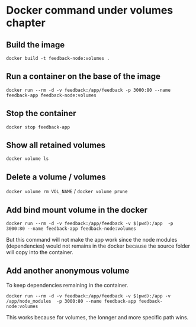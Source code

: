 # Docker command under volumes chapter

## Build the image

`docker build -t feedback-node:volumes .`

## Run a container on the base of the image

`docker run --rm -d -v feedback:/app/feedback -p 3000:80 --name feedback-app feedback-node:volumes`

## Stop the container

`docker stop feedback-app`

## Show all retained volumes

`docker volume ls`

## Delete a volume / volumes

`docker volume rm VOL_NAME` / `docker volume prune`

## Add bind mount volume in the docker

`docker run --rm -d -v feedback:/app/feedback -v $(pwd):/app  -p 3000:80 --name feedback-app feedback-node:volumes`

But this command will not make the app work since the node modules (dependencies) would not remains in the docker because the source folder will copy into the container.

## Add another anonymous volume

To keep dependencies remaining in the container.

`docker run --rm -d -v feedback:/app/feedback -v $(pwd):/app -v /app/node_modules  -p 3000:80 --name feedback-app feedback-node:volumes`

This works because for volumes, the lonnger and more specific path wins.

